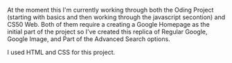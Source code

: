 At the moment this I'm currently working through both the Oding Project (starting with basics and then working through the javascript secontion) and CS50 Web.  Both of them require a creating a Google Homepage as the initial part of the project so I've created this replica of Regular Google, Google Image, and Part of the Advanced Search options.

I used HTML and CSS for this project.